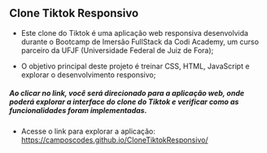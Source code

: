 ## Clone Tiktok Responsivo

 - Este clone do Tiktok é uma aplicação web responsiva desenvolvida durante o Bootcamp de Imersão FullStack da Codi Academy, um curso parceiro da UFJF (Universidade Federal de Juiz de Fora);

-  O objetivo principal deste projeto é treinar CSS, HTML, JavaScript e explorar o desenvolvimento responsivo;

#####   Ao clicar no link, você será direcionado para a aplicação web, onde poderá explorar a interface do clone do Tiktok e verificar como as funcionalidades foram implementadas.
 - Acesse o link para explorar a aplicação: https://camposcodes.github.io/CloneTiktokResponsivo/
